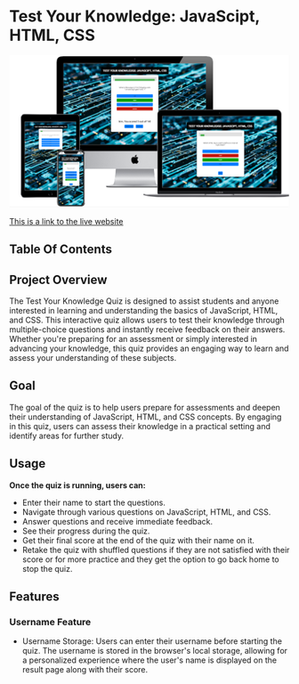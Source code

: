 # Test Your Knowledge: JavaScipt, HTML, CSS

![Website Mockup](assets/images/mock%20images.png)

[This is a link to the live website](https://hazelhawadi.github.io/Test-Your-Knowledge/)

## Table Of Contents

## Project Overview
The Test Your Knowledge Quiz is designed to assist students and anyone interested in learning and understanding the basics of JavaScript, HTML, and CSS. This interactive quiz allows users to test their knowledge through multiple-choice questions and instantly receive feedback on their answers. Whether you're preparing for an assessment or simply interested in advancing your knowledge, this quiz provides an engaging way to learn and assess your understanding of these subjects.

## Goal
The goal of the quiz is to help users prepare for assessments and deepen their understanding of JavaScript, HTML, and CSS concepts. By engaging in this quiz, users can assess their knowledge in a practical setting and identify areas for further study.

## Usage
**Once the quiz is running, users can:** 

- Enter their name to start the questions.
- Navigate through various questions on JavaScript, HTML, and CSS.
- Answer questions and receive immediate feedback.
- See their progress during the quiz.
- Get their final score at the end of the quiz with their name on it.
- Retake the quiz with shuffled questions if they are not satisfied with their score or for more practice and they get the option to go back home to stop the quiz.

## Features
### Username Feature
- Username Storage: Users can enter their username before starting the quiz. The username is stored in the browser's local storage, allowing for a personalized experience where the user's name is displayed on the result page along with their score.